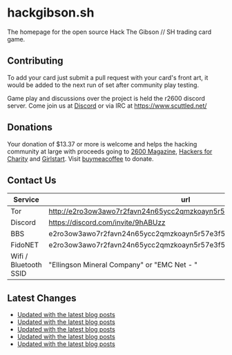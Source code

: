 # hackgibson.sh
The homepage for the open source Hack The Gibson // SH trading card game.


## Contributing

To add your card just submit a pull request with your card's front art, it would be added to the next run of set after community play testing.

Game play and discussions over the project is held the r2600 discord server. Come join us at [Discord](https://discord.com/invite/9hABUzz) or via IRC at https://www.scuttled.net/


## Donations

Your donation of $13.37 or more is welcome and helps the hacking community at large with proceeds going to [2600 Magazine](https://2600.com/), [Hackers for Charity](https://hackersforcharity.org) and [Girlstart](https://girlstart.org).  Visit [buymeacoffee](https://www.buymeacoffee.com/hackgibson.sh) to donate.


## Contact Us

Service | url
-|-
Tor | http://e2ro3ow3awo7r2favn24n65ycc2qmzkoayn5r57e3f56nvjwdcgg32ad.onion
Discord | https://discord.com/invite/9hABUzz
BBS | e2ro3ow3awo7r2favn24n65ycc2qmzkoayn5r57e3f56nvjwdcgg32ad.onion:23
FidoNET | e2ro3ow3awo7r2favn24n65ycc2qmzkoayn5r57e3f56nvjwdcgg32ad.onion:24554
Wifi / Bluetooth SSID | "Ellingson Mineral Company" or "EMC Net - <fidonet address>"

## Latest Changes
<!-- BLOG-POST-LIST:START -->
- [Updated with the latest blog posts](https://github.com/DFW2600/hackgibson.sh/commit/4c7505c5125a75d9daa0e549a6bd57a41305a7ae)
- [Updated with the latest blog posts](https://github.com/DFW2600/hackgibson.sh/commit/d891b54bb86f2024e461e747d8775fe084ff0329)
- [Updated with the latest blog posts](https://github.com/DFW2600/hackgibson.sh/commit/86b095f732b00590f322e41c4fbd1717f1557737)
- [Updated with the latest blog posts](https://github.com/DFW2600/hackgibson.sh/commit/49272c5a41bc373bfc1de42c59f7e2e13f0045f5)
- [Updated with the latest blog posts](https://github.com/DFW2600/hackgibson.sh/commit/23569c4d76875b9f3d08c56c1e8f864480ac4d3c)
<!-- BLOG-POST-LIST:END -->
